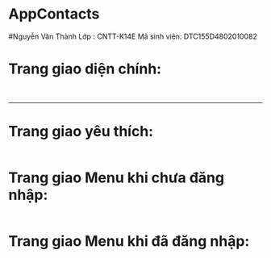 # AppContacts
#Nguyễn Văn Thành
Lớp : CNTT-K14E
Mã sinh viên: DTC155D4802010082

<h1> Trang giao diện chính: </h2>
<img src="https://nguyenthanh1002.000webhostapp.com/anh/dangky.png" alt="">



<img src="https://nguyenthanh1002.000webhostapp.com/anh/menu_lienhe.png" alt="">
<hr/>
<h1> Trang giao yêu thích: </h2>
<img src="https://nguyenthanh1002.000webhostapp.com/anh/yeuthich.png" alt="">

<h1> Trang giao Menu khi chưa đăng nhập: </h2>
<img src="https://nguyenthanh1002.000webhostapp.com/anh/menu_chua_login.png" alt="">


<h1> Trang giao Menu khi đã đăng nhập: </h2>
<img src="https://nguyenthanh1002.000webhostapp.com/anh/menu_da_login.png" alt="">
